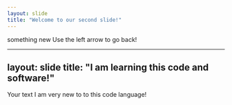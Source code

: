 ```yaml
---
layout: slide
title: "Welcome to our second slide!"
---
```

something new
Use the left arrow to go back!

---
layout: slide
title: "I am learning this code and software!"
---
Your text
I am very new to to this code language!
